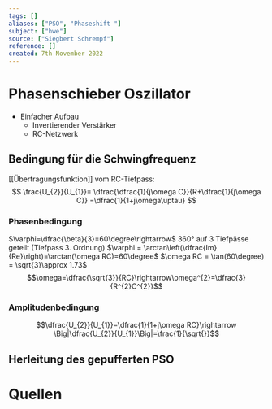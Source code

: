 ```yaml
---
tags: []
aliases: ["PSO", "Phaseshift "]
subject: ["hwe"]
source: ["Siegbert Schrempf"]
reference: []
created: 7th November 2022
---
```


# Phasenschieber Oszillator
- Einfacher Aufbau
	- Invertierender Verstärker
	- RC-Netzwerk
## Bedingung für die Schwingfrequenz

[[Übertragungsfunktion]] vom RC-Tiefpass:
$$
\frac{U_{2}}{U_{1}}= \dfrac{\dfrac{1}{j\omega C}}{R+\dfrac{1}{j\omega C}} =\dfrac{1}{1+j\omega\uptau}
$$
### Phasenbedingung
$\varphi=\dfrac{\beta}{3}=60\degree\rightarrow$ 360° auf 3 Tiefpässe geteilt (Tiefpass 3. Ordnung)
$\varphi = \arctan\left(\dfrac{Im}{Re}\right)=\arctan(\omega RC)=60\degree$
$\omega RC = \tan(60\degree) = \sqrt{3}\approx 1.73$
$$\omega=\dfrac{\sqrt{3}}{RC}\rightarrow\omega^{2}=\dfrac{3}{R^{2}C^{2}}$$
### Amplitudenbedingung
$$\dfrac{U_{2}}{U_{1}}=\dfrac{1}{1+j\omega RC}\rightarrow \Big|\dfrac{U_{2}}{U_{1}}\Big|=\frac{1}{\sqrt{}}$$

## Herleitung des gepufferten PSO



# Quellen